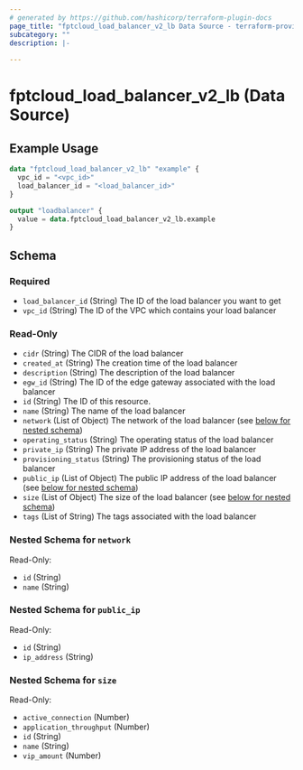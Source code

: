```yaml
---
# generated by https://github.com/hashicorp/terraform-plugin-docs
page_title: "fptcloud_load_balancer_v2_lb Data Source - terraform-provider-fptcloud"
subcategory: ""
description: |-
  
---
```


# fptcloud_load_balancer_v2_lb (Data Source)



## Example Usage

```terraform
data "fptcloud_load_balancer_v2_lb" "example" {
  vpc_id = "<vpc_id>"
  load_balancer_id = "<load_balancer_id>"
}

output "loadbalancer" {
  value = data.fptcloud_load_balancer_v2_lb.example
}
```

<!-- schema generated by tfplugindocs -->
## Schema

### Required

- `load_balancer_id` (String) The ID of the load balancer you want to get
- `vpc_id` (String) The ID of the VPC which contains your load balancer

### Read-Only

- `cidr` (String) The CIDR of the load balancer
- `created_at` (String) The creation time of the load balancer
- `description` (String) The description of the load balancer
- `egw_id` (String) The ID of the edge gateway associated with the load balancer
- `id` (String) The ID of this resource.
- `name` (String) The name of the load balancer
- `network` (List of Object) The network of the load balancer (see [below for nested schema](#nestedatt--network))
- `operating_status` (String) The operating status of the load balancer
- `private_ip` (String) The private IP address of the load balancer
- `provisioning_status` (String) The provisioning status of the load balancer
- `public_ip` (List of Object) The public IP address of the load balancer (see [below for nested schema](#nestedatt--public_ip))
- `size` (List of Object) The size of the load balancer (see [below for nested schema](#nestedatt--size))
- `tags` (List of String) The tags associated with the load balancer

<a id="nestedatt--network"></a>
### Nested Schema for `network`

Read-Only:

- `id` (String)
- `name` (String)


<a id="nestedatt--public_ip"></a>
### Nested Schema for `public_ip`

Read-Only:

- `id` (String)
- `ip_address` (String)


<a id="nestedatt--size"></a>
### Nested Schema for `size`

Read-Only:

- `active_connection` (Number)
- `application_throughput` (Number)
- `id` (String)
- `name` (String)
- `vip_amount` (Number)

